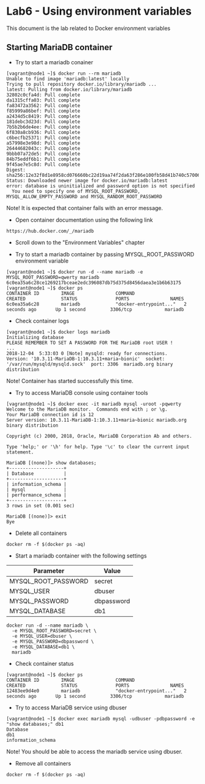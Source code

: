 # Lab6 - Using environment variables
This document is the lab related to Docker environment variables

## Starting MariaDB container

- Try to start a mariadb conainer

```
[vagrant@node1 ~]$ docker run --rm mariadb
Unable to find image 'mariadb:latest' locally
Trying to pull repository docker.io/library/mariadb ...
latest: Pulling from docker.io/library/mariadb
32802c0cfa4d: Pull complete
da1315cffa03: Pull complete
fa83472a3562: Pull complete
f85999a86bef: Pull complete
a2434d5c8419: Pull complete
181debc3d23d: Pull complete
7b5b2b6de4ee: Pull complete
6f830a8cb936: Pull complete
c6becfb25371: Pull complete
a57998e3e98d: Pull complete
26444682043c: Pull complete
9bbb07a72de5: Pull complete
84b75eddf6b1: Pull complete
9f45ae7e5c8d: Pull complete
Digest: sha256:12e32f8d1e8958cd076660bc22d19aa74f2da63f286e100fb58d41b740c57006
Status: Downloaded newer image for docker.io/mariadb:latest
error: database is uninitialized and password option is not specified
  You need to specify one of MYSQL_ROOT_PASSWORD, MYSQL_ALLOW_EMPTY_PASSWORD and MYSQL_RANDOM_ROOT_PASSWORD
```

Note! It is expected that container fails with an error message.

- Open container documentation using the following link

```
https://hub.docker.com/_/mariadb
```

- Scroll down to the "Environment Variables" chapter

- Try to start a mariadb container by passing MYSQL_ROOT_PASSWORD environment variable

```
[vagrant@node1 ~]$ docker run -d --name mariadb -e MYSQL_ROOT_PASSWORD=qwerty mariadb
6c0ea35a6c28ce1269217bceae2edc396087db75d375d8456daea3e1b6b63175
[vagrant@node1 ~]$ docker ps
CONTAINER ID        IMAGE               COMMAND                  CREATED             STATUS              PORTS               NAMES
6c0ea35a6c28        mariadb             "docker-entrypoint..."   2 seconds ago       Up 1 second         3306/tcp            mariadb
```

- Check container logs

```
[vagrant@node1 ~]$ docker logs mariadb
Initializing database
PLEASE REMEMBER TO SET A PASSWORD FOR THE MariaDB root USER !
...
2018-12-04  5:33:03 0 [Note] mysqld: ready for connections.
Version: '10.3.11-MariaDB-1:10.3.11+maria~bionic'  socket: '/var/run/mysqld/mysqld.sock'  port: 3306  mariadb.org binary distribution
```

Note! Container has started successfully this time.

- Try to access MariaDB console using container tools

```
[vagrant@node1 ~]$ docker exec -it mariadb mysql -uroot -pqwerty
Welcome to the MariaDB monitor.  Commands end with ; or \g.
Your MariaDB connection id is 12
Server version: 10.3.11-MariaDB-1:10.3.11+maria~bionic mariadb.org binary distribution

Copyright (c) 2000, 2018, Oracle, MariaDB Corporation Ab and others.

Type 'help;' or '\h' for help. Type '\c' to clear the current input statement.

MariaDB [(none)]> show databases;
+--------------------+
| Database           |
+--------------------+
| information_schema |
| mysql              |
| performance_schema |
+--------------------+
3 rows in set (0.001 sec)

MariaDB [(none)]> exit
Bye
```

- Delete all containers

```
docker rm -f $(docker ps -aq)
```

- Start a mariadb container with the following settings

Parameter           | Value
------------------- | -----
MYSQL_ROOT_PASSWORD | secret
MYSQL_USER          | dbuser
MYSQL_PASSWORD      | dbpassword
MYSQL_DATABASE      | db1

```
docker run -d --name mariadb \
  -e MYSQL_ROOT_PASSWORD=secret \
  -e MYSQL_USER=dbuser \
  -e MYSQL_PASSWORD=dbpassword \
  -e MYSQL_DATABASE=db1 \
  mariadb
```

- Check container status

```
[vagrant@node1 ~]$ docker ps
CONTAINER ID        IMAGE               COMMAND                  CREATED             STATUS              PORTS               NAMES
12483ee9d4e0        mariadb             "docker-entrypoint..."   2 seconds ago       Up 1 second         3306/tcp            mariadb
```

- Try to access MariaDB service using dbuser

```
[vagrant@node1 ~]$ docker exec mariadb mysql -udbuser -pdbpassword -e "show databases;" db1
Database
db1
information_schema
```

Note! You should be able to access the mariadb service using dbuser.

- Remove all containers

```
docker rm -f $(docker ps -aq)
```
